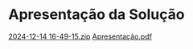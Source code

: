 # Apresentação da Solução

[2024-12-14 16-49-15.zip](https://github.com/user-attachments/files/18137528/2024-12-14.16-49-15.zip)
[Apresentação.pdf](https://github.com/user-attachments/files/18137530/Apresentacao.pdf)
